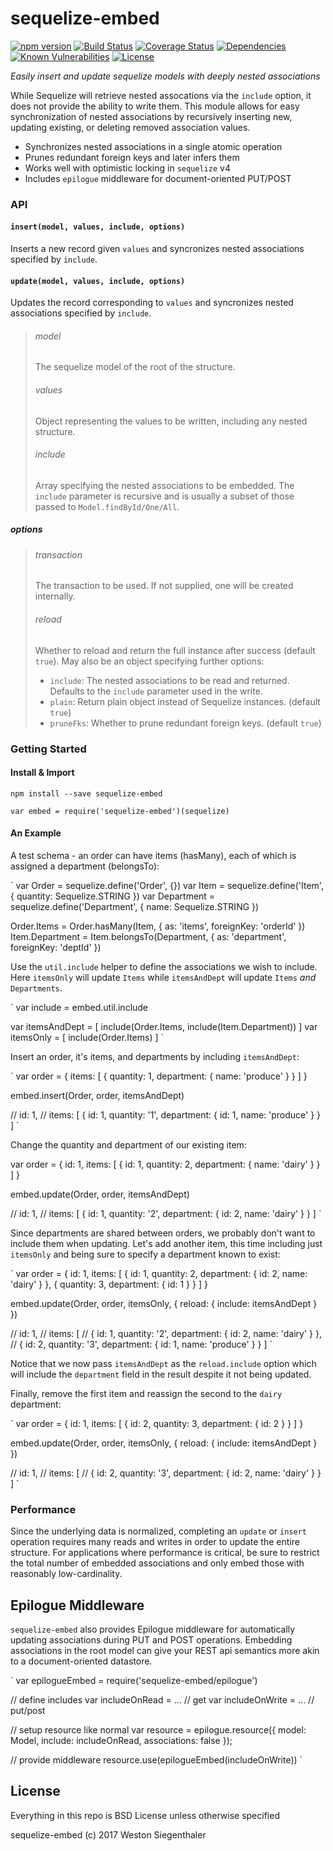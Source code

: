 # sequelize-embed

[![npm version](https://badge.fury.io/js/sequelize-embed.svg)](https://www.npmjs.com/package/sequelize-embed)
[![Build Status](https://travis-ci.org/Wsiegenthaler/sequelize-embed.svg?branch=master)](https://travis-ci.org/Wsiegenthaler/sequelize-embed)
[![Coverage Status](https://coveralls.io/repos/github/Wsiegenthaler/sequelize-embed/badge.svg?branch=master)](https://coveralls.io/github/Wsiegenthaler/sequelize-embed?branch=master)
[![Dependencies](https://david-dm.org/wsiegenthaler/sequelize-embed.svg)](https://david-dm.org/wsiegenthaler/sequelize-embed)
[![Known Vulnerabilities](https://snyk.io/test/github/wsiegenthaler/sequelize-embed/badge.svg)](https://snyk.io/test/github/wsiegenthaler/sequelize-embed)
[![License](https://img.shields.io/badge/License-BSD%203--Clause-blue.svg)](https://opensource.org/licenses/BSD-3-Clause)

*Easily insert and update sequelize models with deeply nested associations*


While Sequelize will retrieve nested assocations via the `include` option, it does not provide the ability to write them. This module allows for easy synchronization of nested associations by recursively inserting new, updating existing, or deleting removed association values.

* Synchronizes nested associations in a single atomic operation
* Prunes redundant foreign keys and later infers them
* Works well with optimistic locking in `sequelize` v4
* Includes `epilogue` middleware for document-oriented PUT/POST

### API

#### `insert(model, values, include, options)`

Inserts a new record given `values` and syncronizes nested associations specified by `include`.

#### `update(model, values, include, options)`

Updates the record corresponding to `values` and syncronizes nested associations specified by `include`.

> ###### model
>
> The sequelize model of the root of the structure.
>
> ###### values
>
> Object representing the values to be written, including any nested structure.
>
> ###### include
>
> Array specifying the nested associations to be embedded. The `include` parameter is recursive and is usually a subset of those passed to `Model.findById/One/All`.

##### options

> ###### transaction
> 
> The transaction to be used. If not supplied, one will be created internally.
>
> ###### reload
> 
> Whether to reload and return the full instance after success (default `true`). May also be an object specifying further options:
> 
> * `include`: The nested associations to be read and returned. Defaults to the `include` parameter used in the write.
> * `plain`: Return plain object instead of Sequelize instances. (default `true`)
> * `pruneFks`: Whether to prune redundant foreign keys. (default `true`)
>

### Getting Started

#### Install & Import

`npm install --save sequelize-embed`

`var embed = require('sequelize-embed')(sequelize)`

#### An Example

A test schema - an order can have items (hasMany), each of which is assigned a department (belongsTo):

`
var Order = sequelize.define('Order', {})
var Item = sequelize.define('Item', { quantity: Sequelize.STRING })
var Department = sequelize.define('Department', { name: Sequelize.STRING })

Order.Items = Order.hasMany(Item, { as: 'items', foreignKey: 'orderId' })
Item.Department = Item.belongsTo(Department, { as: 'department', foreignKey: 'deptId' })`
`

Use the `util.include` helper to define the associations we wish to include. Here `itemsOnly` will update `Items` while `itemsAndDept` will update `Items` *and* `Departments`.

`
var include = embed.util.include

var itemsAndDept = [ include(Order.Items, include(Item.Department)) ]
var itemsOnly = [ include(Order.Items) ]
`

Insert an order, it's items, and departments by including `itemsAndDept`:

`
var order = {
  items: [ { quantity: 1, department: { name: 'produce' } } ]
}

embed.insert(Order, order, itemsAndDept)

// id: 1,
// items: [ { id: 1, quantity: '1', department: { id: 1, name: 'produce' } } ]
`

Change the quantity and department of our existing item:

var order = {
  id: 1,
  items: [ { id: 1, quantity: 2, department: { name: 'dairy' } } ]
}

embed.update(Order, order, itemsAndDept)

// id: 1,
// items: [ { id: 1, quantity: '2', department: { id: 2, name: 'dairy' } } ]
`

Since departments are shared between orders, we probably don't want to include them when updating. Let's add another item, this time including just `itemsOnly` and being sure to specify a department known to exist:

`
var order = {
  id: 1,
  items: [
    { id: 1, quantity: 2, department: { id: 2, name: 'dairy' } },
    { quantity: 3, department: { id: 1 } } ]
}

embed.update(Order, order, itemsOnly, { reload: { include: itemsAndDept } })

// id: 1,
// items: [
//   { id: 1, quantity: '2', department: { id: 2, name: 'dairy' } },
//   { id: 2, quantity: '3', department: { id: 1, name: 'produce' } } ]
`

Notice that we now pass `itemsAndDept` as the `reload.include` option which will include the `department` field in the result despite it not being updated.

Finally, remove the first item and reassign the second to the `dairy` department:

`
var order = {
  id: 1,
  items: [ { id: 2, quantity: 3, department: { id: 2 } } ]
}

embed.update(Order, order, itemsOnly, { reload: { include: itemsAndDept } })

// id: 1,
// items: [
//   { id: 2, quantity: '3', department: { id: 2, name: 'dairy' } } ]
`

### Performance

Since the underlying data is normalized, completing an `update` or `insert` operation requires many reads and writes in order to update the entire structure. For applications where performance is critical, be sure to restrict the total number of embedded associations and only embed those with reasonably low-cardinality.

## Epilogue Middleware


`sequelize-embed` also provides Epilogue middleware for automatically updating associations during PUT and POST operations. Embedding associations in the root model can give your REST api semantics more akin to a document-oriented datastore.

`
var epilogueEmbed = require('sequelize-embed/epilogue')

// define includes
var includeOnRead = ...  // get
var includeOnWrite = ... // put/post

// setup resource like normal
var resource = epilogue.resource({
  model: Model,
  include: includeOnRead,
  associations: false
});

// provide middleware
resource.use(epilogueEmbed(includeOnWrite))
`

## License

Everything in this repo is BSD License unless otherwise specified

sequelize-embed (c) 2017 Weston Siegenthaler
